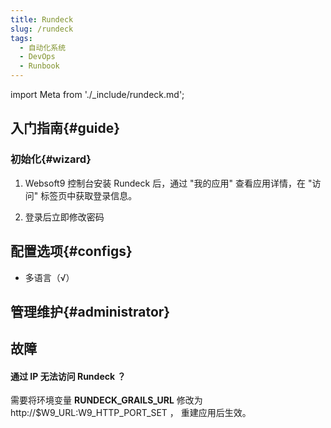 ```yaml
---
title: Rundeck
slug: /rundeck
tags:
  - 自动化系统
  - DevOps
  - Runbook
---
```


import Meta from './_include/rundeck.md';

<Meta name="meta" />

## 入门指南{#guide}

### 初始化{#wizard}

1. Websoft9 控制台安装 Rundeck 后，通过 "我的应用" 查看应用详情，在 "访问" 标签页中获取登录信息。  

2. 登录后立即修改密码


## 配置选项{#configs}

- 多语言（√）

## 管理维护{#administrator}

## 故障

#### 通过 IP 无法访问 Rundeck ？

需要将环境变量 **RUNDECK_GRAILS_URL** 修改为 http://$W9_URL:W9_HTTP_PORT_SET ， 重建应用后生效。